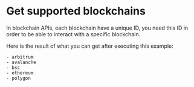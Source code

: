 # Get supported blockchains

In blockchain APIs, each blockchain have a unique ID, you need this ID in order to be able to interact with a specific blockchain.

Here is the result of what you can get after executing this example:

```
- arbitrum
- avalanche
- bsc
- ethereum
- polygon
```
